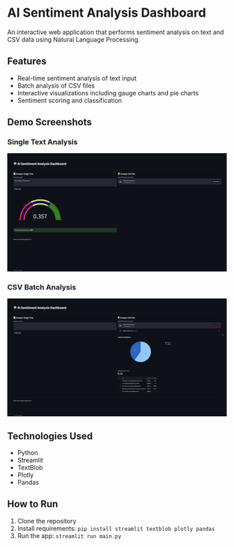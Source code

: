 # AI Sentiment Analysis Dashboard

An interactive web application that performs sentiment analysis on text and CSV data using Natural Language Processing.

## Features
- Real-time sentiment analysis of text input
- Batch analysis of CSV files
- Interactive visualizations including gauge charts and pie charts
- Sentiment scoring and classification

## Demo Screenshots

### Single Text Analysis
![Text Analysis](images/textAnalysis.png)

### CSV Batch Analysis
![CSV Analysis](images/fileAnalysis.png)

## Technologies Used
- Python
- Streamlit
- TextBlob
- Plotly
- Pandas

## How to Run
1. Clone the repository
2. Install requirements: `pip install streamlit textblob plotly pandas`
3. Run the app: `streamlit run main.py`

